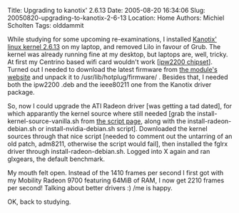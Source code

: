 Title: Upgrading to kanotix' 2.6.13
Date: 2005-08-20 16:34:06
Slug: 20050820-upgrading-to-kanotix-2-6-13
Location: Home
Authors: Michiel Scholten
Tags: olddammit

<p>While studying for some upcoming re-examinations, I installed <a href="http://kanotix.com/">Kanotix'</a> <a href="http://kanotix.com/files/kernel/">linux kernel 2.6.13</a> on my laptop, and removed Lilo in favour of Grub. The kernel was already running fine at my desktop, but laptops are, well, tricky. At first my Centrino based wifi card wouldn't work [<a href="http://ipw2200.sourceforge.net/">ipw2200 chipset</a>]. Turned out I needed to download the latest firmware from <a href="http://ipw2200.sourceforge.net/">the module's website</a> and unpack it to /usr/lib/hotplug/firmware/ . Besides that, I needed both the ipw2200 .deb and the ieee80211 one from the Kanotix driver package.</p>

<p>So, now I could upgrade the ATI Radeon driver [was getting a tad dated], for which apparantly the kernel source where still needed [grab the install-kernel-source-vanilla.sh from <a href="http://kanotix.com/files/">the script page</a>, along with the install-radeon-debian.sh or install-nvidia-debian.sh script]. Downloaded the kernel sources through that nice script [needed to comment out the untarring of an old patch, adm8211, otherwise the script would fail], then installed the fglrx driver through install-radeon-debian.sh. Logged into X again and ran glxgears, the default benchmark.</p>

<p>My mouth felt open. Instead of the 1410 frames per second I first got with my Mobility Radeon 9700 featuring 64MiB of RAM, I now get 2210 frames per second! Talking about better drivers :) /me is happy.</p>

<p>OK, back to studying.</p>